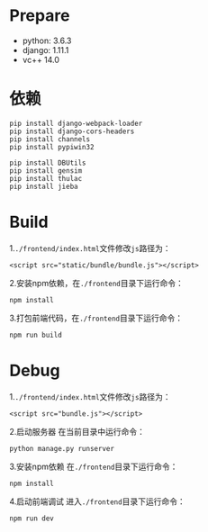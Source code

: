 ﻿# Prepare

+ python: 3.6.3
+ django: 1.11.1
+ vc++ 14.0


# 依赖
```
pip install django-webpack-loader
pip install django-cors-headers
pip install channels
pip install pypiwin32

pip install DBUtils
pip install gensim
pip install thulac
pip install jieba
```


# Build

1.`./frontend/index.html`文件修改`js`路径为：

```
<script src="static/bundle/bundle.js"></script>
```

2.安装npm依赖，在`./frontend`目录下运行命令：

```
npm install
```

3.打包前端代码，在`./frontend`目录下运行命令：

```
npm run build
```

# Debug

1.`./frontend/index.html`文件修改`js`路径为：

```
<script src="bundle.js"></script>
```

2.启动服务器	在当前目录中运行命令：

```
python manage.py runserver
```
3.安装npm依赖	在`./frontend`目录下运行命令：

```
npm install
```

4.启动前端调试	进入`./frontend`目录下运行命令：

```
npm run dev
```